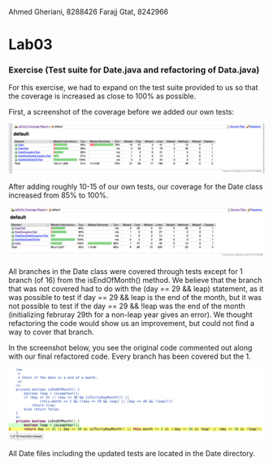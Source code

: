 Ahmed Gheriani, 8288426
Farajj Gtat, 8242966

# Lab03

### Exercise (Test suite for Date.java and refactoring of Data.java) 

For this exercise, we had to expand on the test suite provided to us so that the coverage is increased as close to 100% as possible.

First, a screenshot of the coverage before we added our own tests: 

![Initial Coverage](assets/coverage_initial.png)

After adding roughly 10-15 of our own tests, our coverage for the Date class increased from 85% to 100%.

![Final Coverage](assets/coverage_final.png)

All branches in the Date class were covered through tests except for 1 branch (of 16) from the isEndOfMonth() method. We believe that the branch that was not covered had to do with the (day == 29 && leap) statement, as it was possible to test if day == 29 && leap is the end of the month, but it was not possible to test if the day == 29 && !leap was the end of the month (initializing februray 29th for a non-leap year gives an error). We thought refactoring the code would show us an improvement, but could not find a way to cover that branch.

In the screenshot below, you see the original code commented out along with our final refactored code. Every branch has been covered but the 1.

![isEndOfMonth](assets/isendofmonth.png)

All Date files including the updated tests are located in the Date directory.
